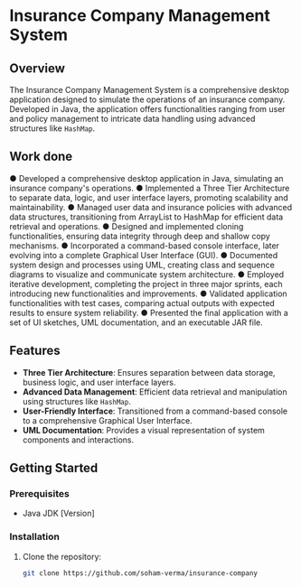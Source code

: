 # Insurance Company Management System

## Overview
The Insurance Company Management System is a comprehensive desktop application designed to simulate the operations of an insurance company. Developed in Java, the application offers functionalities ranging from user and policy management to intricate data handling using advanced structures like `HashMap`.

## Work done
● Developed a comprehensive desktop application in Java, simulating an insurance company's operations.
● Implemented a Three Tier Architecture to separate data, logic, and user interface layers, promoting scalability and maintainability.
● Managed user data and insurance policies with advanced data structures, transitioning from ArrayList to HashMap for efficient data retrieval and operations.
● Designed and implemented cloning functionalities, ensuring data integrity through deep and shallow copy mechanisms.
● Incorporated a command-based console interface, later evolving into a complete Graphical User Interface (GUI).
● Documented system design and processes using UML, creating class and sequence diagrams to visualize and communicate system architecture.
● Employed iterative development, completing the project in three major sprints, each introducing new functionalities and improvements.
● Validated application functionalities with test cases, comparing actual outputs with expected results to ensure system reliability.
● Presented the final application with a set of UI sketches, UML documentation, and an executable JAR file.


## Features

- **Three Tier Architecture**: Ensures separation between data storage, business logic, and user interface layers.
- **Advanced Data Management**: Efficient data retrieval and manipulation using structures like `HashMap`.
- **User-Friendly Interface**: Transitioned from a command-based console to a comprehensive Graphical User Interface.
- **UML Documentation**: Provides a visual representation of system components and interactions.

## Getting Started

### Prerequisites

- Java JDK [Version]

### Installation

1. Clone the repository:
   ```bash
   git clone https://github.com/soham-verma/insurance-company

